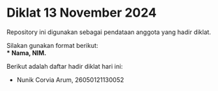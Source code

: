 # Diklat 13 November 2024
Repository ini digunakan sebagai pendataan anggota yang hadir diklat.<br>

Silakan gunakan format berikut:<br>
**\* Nama, NIM.**  

Berikut adalah daftar hadir diklat hari ini:
* Nunik Corvia Arum, 26050121130052
